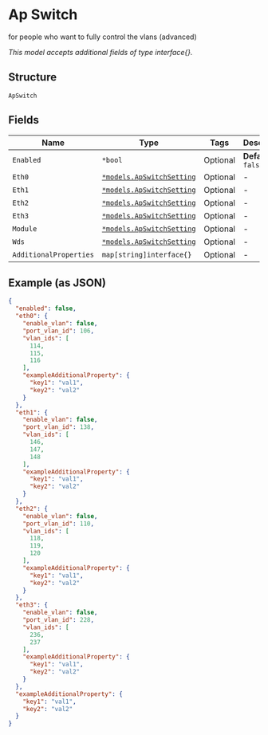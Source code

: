 
# Ap Switch

for people who want to fully control the vlans (advanced)

*This model accepts additional fields of type interface{}.*

## Structure

`ApSwitch`

## Fields

| Name | Type | Tags | Description |
|  --- | --- | --- | --- |
| `Enabled` | `*bool` | Optional | **Default**: `false` |
| `Eth0` | [`*models.ApSwitchSetting`](../../doc/models/ap-switch-setting.md) | Optional | - |
| `Eth1` | [`*models.ApSwitchSetting`](../../doc/models/ap-switch-setting.md) | Optional | - |
| `Eth2` | [`*models.ApSwitchSetting`](../../doc/models/ap-switch-setting.md) | Optional | - |
| `Eth3` | [`*models.ApSwitchSetting`](../../doc/models/ap-switch-setting.md) | Optional | - |
| `Module` | [`*models.ApSwitchSetting`](../../doc/models/ap-switch-setting.md) | Optional | - |
| `Wds` | [`*models.ApSwitchSetting`](../../doc/models/ap-switch-setting.md) | Optional | - |
| `AdditionalProperties` | `map[string]interface{}` | Optional | - |

## Example (as JSON)

```json
{
  "enabled": false,
  "eth0": {
    "enable_vlan": false,
    "port_vlan_id": 106,
    "vlan_ids": [
      114,
      115,
      116
    ],
    "exampleAdditionalProperty": {
      "key1": "val1",
      "key2": "val2"
    }
  },
  "eth1": {
    "enable_vlan": false,
    "port_vlan_id": 138,
    "vlan_ids": [
      146,
      147,
      148
    ],
    "exampleAdditionalProperty": {
      "key1": "val1",
      "key2": "val2"
    }
  },
  "eth2": {
    "enable_vlan": false,
    "port_vlan_id": 110,
    "vlan_ids": [
      118,
      119,
      120
    ],
    "exampleAdditionalProperty": {
      "key1": "val1",
      "key2": "val2"
    }
  },
  "eth3": {
    "enable_vlan": false,
    "port_vlan_id": 228,
    "vlan_ids": [
      236,
      237
    ],
    "exampleAdditionalProperty": {
      "key1": "val1",
      "key2": "val2"
    }
  },
  "exampleAdditionalProperty": {
    "key1": "val1",
    "key2": "val2"
  }
}
```

